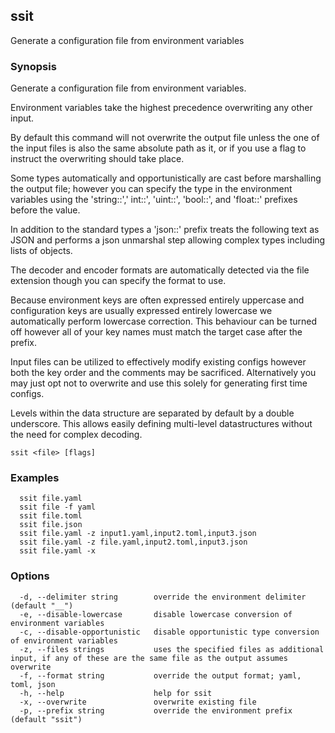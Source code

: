## ssit

Generate a configuration file from environment variables

### Synopsis

Generate a configuration file from environment variables.

Environment variables take the highest precedence overwriting any other input.

By default this command will not overwrite the output file unless the one of
the input files is also the same absolute path as it, or if you use a flag
to instruct the overwriting should take place.

Some types automatically and opportunistically are cast before marshalling the
output file; however you can specify the type in the environment variables using 
the 'string::',' int::', 'uint::', 'bool::', and 'float::' prefixes before the value.

In addition to the standard types a 'json::' prefix treats the following text as
JSON and performs a json unmarshal step allowing complex types including lists
of objects. 

The decoder and encoder formats are automatically detected via the file extension
though you can specify the format to use.

Because environment keys are often expressed entirely uppercase and configuration
keys are usually expressed entirely lowercase we automatically perform lowercase
correction. This behaviour can be turned off however all of your key names must
match the target case after the prefix.

Input files can be utilized to effectively modify existing configs however both
the key order and the comments may be sacrificed. Alternatively you may just opt
not to overwrite and use this solely for generating first time configs.

Levels within the data structure are separated by default by a double underscore.
This allows easily defining multi-level datastructures without the need for
complex decoding.

```
ssit <file> [flags]
```

### Examples

```
  ssit file.yaml
  ssit file -f yaml
  ssit file.toml
  ssit file.json
  ssit file.yaml -z input1.yaml,input2.toml,input3.json
  ssit file.yaml -z file.yaml,input2.toml,input3.json
  ssit file.yaml -x
```

### Options

```
  -d, --delimiter string        override the environment delimiter (default "__")
  -e, --disable-lowercase       disable lowercase conversion of environment variables
  -c, --disable-opportunistic   disable opportunistic type conversion of environment variables
  -z, --files strings           uses the specified files as additional input, if any of these are the same file as the output assumes overwrite
  -f, --format string           override the output format; yaml, toml, json
  -h, --help                    help for ssit
  -x, --overwrite               overwrite existing file
  -p, --prefix string           override the environment prefix (default "ssit")
```

